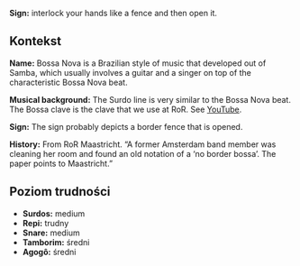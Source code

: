 **Sign:** interlock your hands like a fence and then open it.

## Kontekst

**Name:** Bossa Nova is a Brazilian style of music that developed out of Samba,
which usually involves a guitar and a singer on top of the characteristic Bossa
Nova beat.

**Musical background:** The Surdo line is very similar to the Bossa Nova beat.
The Bossa clave is the clave that we use at RoR. See
[YouTube](https://www.youtube.com/watch?v=mZ_mEmaJu98).

**Sign:** The sign probably depicts a border fence that is opened.

**History:** From RoR Maastricht. “A former Amsterdam band member was cleaning
her room and found an old notation of a ‘no border bossa’. The paper points to
Maastricht.”

## Poziom trudności

* **Surdos:** medium
* **Repi:** trudny
* **Snare:** medium
* **Tamborim:** średni
* **Agogô:** średni
